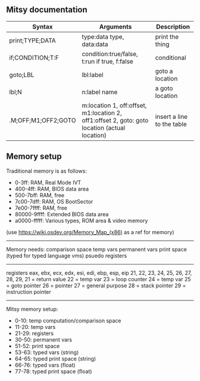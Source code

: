 ## Mitsy documentation

| Syntax | Arguments | Description |
| ----------- | ----------- | ----------- |
| print;TYPE;DATA | type:data type, data:data | print the thing |
| if;CONDITION;T:F | condition:true/false, t:run if true, f:false | conditional |
| goto;LBL | lbl:label |  goto a location |
| lbl;N | n:label name | a goto location |
| .M;OFF;M1;OFF2;GOTO | m:location 1, off:offset, m1:location 2, off1:offset 2, goto: goto location (actual location) | insert a line to the table |

## Memory setup

Traditional memory is as follows:
 - 0-3ff: RAM, Real Mode IVT
 - 400-4ff: RAM, BIOS data area
 - 500-7bff: RAM, free
 - 7c00-7dff: RAM, OS BootSector
 - 7e00-7ffff: RAM, free
 - 80000-9ffff: Extended BIOS data area
 - a0000-fffff: Various types, ROM area & video memory

(use https://wiki.osdev.org/Memory_Map_(x86) as a ref for memory)

---
Memory needs:
comparison space
temp vars
permanent vars
print space (typed for typed language vms)
psuedo registers

---
registers
eax, ebx, ecx, edx, esi, edi, ebp, esp, eip
21,  22,  23,  24,  25,  26,  27,  28,  29,
21 = return value
22 = temp var
23 = loop counter
24 = temp var
25 = goto pointer
26 = pointer
27 = general purpose
28 = stack pointer
29 = instruction pointer

---
Mitsy memory setup:
 - 0-10: temp computation/comparison space
 - 11-20: temp vars
 - 21-29: registers
 - 30-50: permanent vars
 - 51-52: print space
 - 53-63: typed vars (string)
 - 64-65: typed print space (string)
 - 66-76: typed vars (float)
 - 77-78: typed print space (float)
